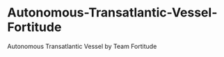 Autonomous-Transatlantic-Vessel-Fortitude
=========================================

Autonomous Transatlantic Vessel by Team Fortitude
